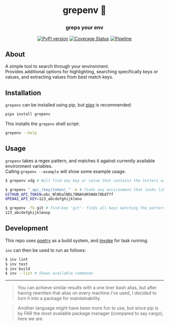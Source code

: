 
<h1 align=center>
  
  **grepenv** 🔎
  
</h1>

<h3 align=center>

  greps your env

</h3>


<div align=center>

  [![PyPI version](https://badge.fury.io/py/grepenv.svg)](https://badge.fury.io/py/grepenv)
  [![Coverage Status](https://coveralls.io/repos/github/mdLafrance/grepenv/badge.svg?branch=main)](https://coveralls.io/github/mdLafrance/grepenv?branch=main)
  [![Pipeline](https://github.com/mdLafrance/grepenv/actions/workflows/pipeline.yaml/badge.svg)](https://github.com/mdLafrance/grepenv/actions/workflows/pipeline.yaml)
  
</div>

## About
A simple tool to search through your environment.  
Provides additional options for highlighting, searching specifically keys or values, and extracting values from best match keys.


## Installation
`grepenv` can be installed using pip, but [pipx]([pipx](https://github.com/pypa/pipx)) is recommended:
```bash
pipx install grepenv
```
This installs the `grepenv` shell script:
```bash
grepenv --help
```
## Usage
`grepenv` takes a regex pattern, and matches it against currently available environment variables.  
Calling `grepenv --example` will show some example usage.

```bash
$ grepenv xdg # Will find any key or value that contains the letters xdg (lower or upper case).
```

``` bash
$ grepenv "_api_(key|token)_" -k # finds any environment that looks like an api key. Searches only keys.
GITHUB_API_TOKEN=abc_NlNhalNDL78NAhdKhNAk78bdf7f
OPENAI_API_KEY=123_abcdefghijklmno
```

```bash
$ grepenv -fk git # find-key 'git'- finds all keys matching the pattern 'git' and gets their values.
123_abcdefghijklmnop
```

## Development
This repo uses [poetry](https://python-poetry.org/) as a build system, and [invoke](https://www.pyinvoke.org/) for task running.

`inv` can then be used to run as follows:
```bash
$ inv lint
$ inv test
$ inv build
$ inv --list # Shows available commands
```


***

> You can achieve similar results with a one liner bash alias, but after having rewritten that alias on every machine I've used, I decided to turn it into a package for maintainability.

> Another language might have been more fun to use, but since pip is by FAR the most available package manager (compared to say cargo), here we are.


